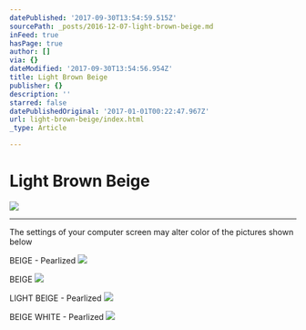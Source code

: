 ```yaml
---
datePublished: '2017-09-30T13:54:59.515Z'
sourcePath: _posts/2016-12-07-light-brown-beige.md
inFeed: true
hasPage: true
author: []
via: {}
dateModified: '2017-09-30T13:54:56.954Z'
title: Light Brown Beige
publisher: {}
description: ''
starred: false
datePublishedOriginal: '2017-01-01T00:22:47.967Z'
url: light-brown-beige/index.html
_type: Article

---
```

# Light Brown Beige
![](https://the-grid-user-content.s3-us-west-2.amazonaws.com/629a23ff-8e76-445c-ad26-d396b97265e6.jpg)

---

The settings of your computer screen may alter color of the pictures shown below

BEIGE - Pearlized
![](https://the-grid-user-content.s3-us-west-2.amazonaws.com/7c664202-83a6-4c5a-b744-ad910fe63616.jpg)

BEIGE
![](https://the-grid-user-content.s3-us-west-2.amazonaws.com/cb88c231-e147-4d8a-8b68-7f0c75c6803b.jpg)

LIGHT BEIGE - Pearlized
![](https://the-grid-user-content.s3-us-west-2.amazonaws.com/c1337afe-c970-4edc-acb3-bf1fd64afa01.jpg)

BEIGE WHITE - Pearlized
![](https://the-grid-user-content.s3-us-west-2.amazonaws.com/6cb0331d-0748-4bd1-a09f-28ed725c9b86.jpg)